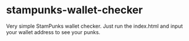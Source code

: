 # stampunks-wallet-checker

Very simple StamPunks wallet checker. Just run the index.html and input your wallet address to see your punks.